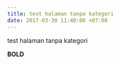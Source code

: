 ```yaml
---
title: test halaman tanpa kategori
date: 2017-03-30 11:40:00 +07:00
---
```


test halaman tanpa kategori

**BOLD**
